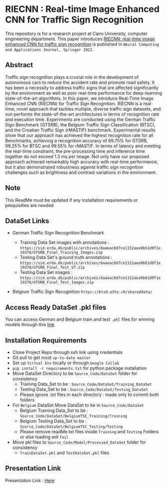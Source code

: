 # RIECNN : Real-time Image Enhanced CNN for Traffic Sign Recognition
This repository is for a research project at Cairo University, computer engineering department.
This paper introduces [RIECNN: real-time image enhanced CNN for traffic sign recognition](https://link.springer.com/content/pdf/10.1007/s00521-021-06762-5.pdf) is published in `Neural Computing and Applications Journal, Springer 2022`. 

## Abstract
Traffic sign recognition plays a crucial role in the development of autonomous cars to reduce the accident rate and promote
road safety. It has been a necessity to address traffic signs that are affected significantly by the environment as well as poor
real-time performance for deep-learning state-of-the-art algorithms. In this paper, we introduce Real-Time Image
Enhanced CNN (RIECNN) for Traffic Sign Recognition. RIECNN is a real-time, novel approach that tackles multiple,
diverse traffic sign datasets, and out-performs the state-of-the-art architectures in terms of recognition rate and execution
time. Experiments are conducted using the German Traffic Sign Benchmark (GTSRB), the Belgium Traffic Sign Classification (BTSC), and the Croatian Traffic Sign (rMASTIF) benchmark. Experimental results show that our approach has achieved the highest recognition rate for all Benchmarks, achieving a recognition accuracy of 99.75% for GTSRB, 99.25% for BTSC and 99.55% for rMASTIF. In terms of latency and meeting the real-time constraint, the pre-processing time and
inference time together do not exceed 1.3 ms per image. Not only have our proposed approach achieved remarkably high
accuracy with real-time performance, but it also demonstrated robustness against traffic sign recognition challenges such as
brightness and contrast variations in the environment.

## Note 
This ReadMe must be updated if any installation requirements or prequisities are needed

## DataSet Links
- German Traffic Sign Recognition Benchmark
	- Training Data Set images with annotations : `https://sid.erda.dk/public/archives/daaeac0d7ce1152aea9b61d9f1e19370/GTSRB_Final_Training_Images.zip`
	- Testing Data Set's ground truth annotations : `https://sid.erda.dk/public/archives/daaeac0d7ce1152aea9b61d9f1e19370/GTSRB_Final_Test_GT.zip`
	- Testing Data Set images : `https://sid.erda.dk/public/archives/daaeac0d7ce1152aea9b61d9f1e19370/GTSRB_Final_Test_Images.zip`

- Belgium Traffic Sign Recognition `https://btsd.ethz.ch/shareddata/`

## Access Ready DataSet .pkl files
You can access German and Belgium train and test `.pkl` files for winning models through this [link](https://drive.google.com/drive/folders/1Dq6b6-6mwbSkg2uZQbqUIwDVF42-qHL-?usp=sharing)

## Installation Requirements
- Clone Project Repo through ssh link using credentials
- Git pull to get most `up-to-date master`
- Set up `Virtual Env` locally or through `Google Collab`
- `pip install -r requirements.txt` for python package installation
- Move DataSet Directory to be `Source_Code/DataSet` folder for consistency
	- Training Data_Set to be : ``Source_Code/DataSet/Training_DataSet``
	- Testing Data_Set to be : ``Source_Code/DataSet/Testing_DataSet``
	- Please ignore .txt files in each directory : made only to commit both folders
- For `Belgium` DataSet Move DataSet to be in `Source_Code/DataSet`
	- Belgium Training Data_Set to be : ``Source_Code/DataSet/BelgiumTSC_Training/Training``
	- Belgium Testing Data_Set to be : ``Source_Code/DataSet/BelgiumTSC_Testing/Testing``
	- Please remove readMe.txt files inside ``Training`` and ``Testing`` Folders or else loading will ``fail``
- Move pkl files to `Source_Code/Model/Processed_DataSet` folder for consistency
	- `TrainDataSet.pkl` and `TestDataSet.pkl` files

## Presentation Link
Presentation Link : [Here](https://docs.google.com/presentation/d/1O_aPwO1tJeqlp8H9RqbSJ8LoRy_o92LyCpXuD8ssBBo/edit?usp=sharing)
